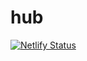 # hub

[![Netlify Status](https://api.netlify.com/api/v1/badges/49c137b4-553b-43b7-b1be-09ae3f2b89d4/deploy-status)](https://app.netlify.com/sites/neon-smakager-38c188/deploys)